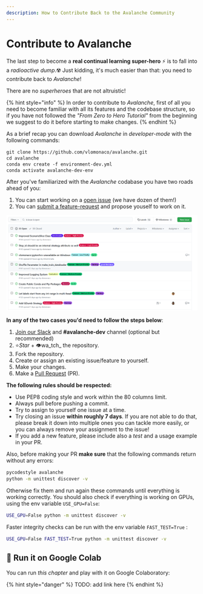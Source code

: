 ```yaml
---
description: How to Contribute Back to the Avalanche Community
---
```


# Contribute to Avalanche

The last step to become a **real continual learning super-hero** ⚡ is to fall into a _radioactive dump_.☢️ Just kidding, it's much easier than that: you need to contribute back to _Avalanche_!

There are no _superheroes_ that are not altruistic!

{% hint style="info" %}
In order to contribute to _Avalanche_, first of all you need to become familiar with all its features and the codebase structure, so if you have not followed the _"From Zero to Hero Tutorial"_ from the beginning we suggest to do it before starting to make changes.
{% endhint %}

As a brief recap you can download _Avalanche_ in _developer-mode_ with the following commands:

```text
git clone https://github.com/vlomonaco/avalanche.git
cd avalanche
conda env create -f environment-dev.yml
conda activate avalanche-dev-env
```

After you've familiarized with the _Avalanche_ codabase you have two roads ahead of you:

1. You can start working on a [open issue](../questions-and-issues/add-your-issue.md) \(we have dozen of them!\)
2. You can [submit a feature-request](../questions-and-issues/request-a-feature.md) and propose youself to work on it.

![Examples of Avalanche Issues available on GitHub](../.gitbook/assets/issues.png)

**In any of the two cases you'd need to follow the steps below**:



1. [Join our Slack](https://join.slack.com/t/continualai/shared_invite/enQtNjQxNDYwMzkxNzk0LTBhYjg2MjM0YTM2OWRkNDYzOGE0ZTIzNDQ0ZGMzNDE3ZGUxNTZmNmM1YzJiYzgwMTkyZDQxYTlkMTI3NzZkNjU) and **\#avalanche-dev** channel \(optional but recommended\)
2. ⭐_Star_ + 👁️wa_tch_ the repository.
3. Fork the repository.
4. Create or assign an existing issue/feature to yourself.
5. Make your changes.
6. Make a [Pull Request](https://docs.github.com/en/free-pro-team@latest/github/collaborating-with-issues-and-pull-requests/about-pull-requests) \(PR\).

**The following rules should be respected:**

* Use PEP8 coding style and work within the 80 columns limit.
* Always pull before pushing a commit.
* Try to assign to yourself one issue at a time.
* Try closing an issue **within roughly 7 days**. If you are not able to do that, please break it down into multiple ones you can tackle more easily, or you can always remove your assignment to the issue!
* If you add a new feature, please include also a _test_ and a usage example in your PR.

Also, before making your PR **make sure** that the following commands return without any errors:

```bash
pycodestyle avalanche
python -m unittest discover -v
```

Otherwise fix them and run again these commands until everything is working correctly. You should also  check if everything is working on GPUs, using the env variable `USE_GPU=False`: 

```bash
USE_GPU=False python -m unittest discover -v
```

Faster integrity checks can be run with the env variable `FAST_TEST=True` :

```bash
USE_GPU=False FAST_TEST=True python -m unittest discover -v
```

## 🤝 Run it on Google Colab

You can run _this chapter_ and play with it on Google Colaboratory:

{% hint style="danger" %}
TODO: add link here
{% endhint %}

